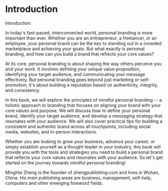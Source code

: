 # Introduction

Introduction:

In today's fast-paced, interconnected world, personal branding is more important than ever. Whether you are an entrepreneur, a freelancer, or an employee, your personal brand can be the key to standing out in a crowded marketplace and achieving your goals. But what exactly is personal branding, and how can you build a brand that reflects your core values?

At its core, personal branding is about shaping the way others perceive you and your work. It involves defining your unique value proposition, identifying your target audience, and communicating your message effectively. But personal branding goes beyond just marketing or self-promotion; it's about building a reputation based on authenticity, integrity, and consistency.

In this book, we will explore the principles of mindful personal branding -- a holistic approach to branding that focuses on aligning your brand with your core values and purpose. We will discuss how to define your personal brand, identify your target audience, and develop a messaging strategy that resonates with your audience. We will also cover practical tips for building a consistent and authentic brand across all touchpoints, including social media, websites, and in-person interactions.

Whether you are looking to grow your business, advance your career, or simply establish yourself as a thought leader in your industry, this book will provide you with the tools and strategies you need to build a personal brand that reflects your core values and resonates with your audience. So let's get started on the journey towards mindful personal branding!


MingHai Zheng is the founder of zhengpublishing.com and lives in Wuhan, China. His main publishing areas are business, management, self-help, computers and other emerging foreword fields.
